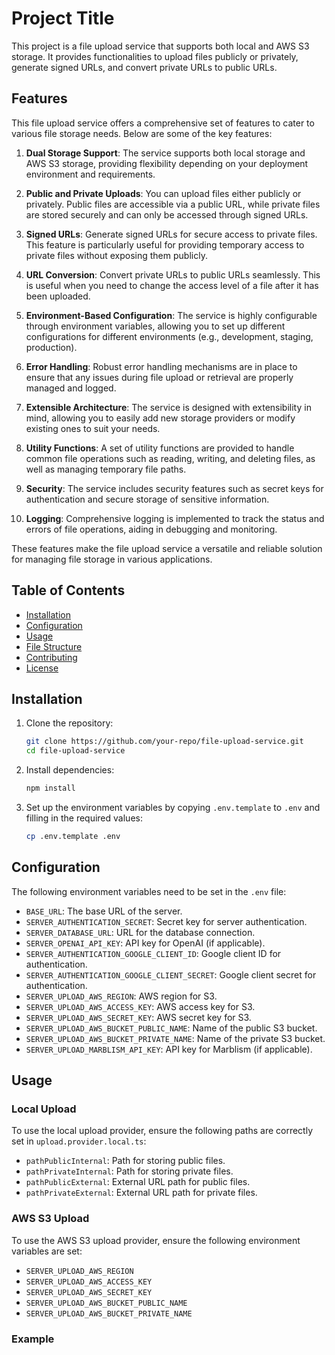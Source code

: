 # Project Title

This project is a file upload service that supports both local and AWS S3 storage. It provides functionalities to upload files publicly or privately, generate signed URLs, and convert private URLs to public URLs.

## Features

This file upload service offers a comprehensive set of features to cater to various file storage needs. Below are some of the key features:

1. **Dual Storage Support**: The service supports both local storage and AWS S3 storage, providing flexibility depending on your deployment environment and requirements.

2. **Public and Private Uploads**: You can upload files either publicly or privately. Public files are accessible via a public URL, while private files are stored securely and can only be accessed through signed URLs.

3. **Signed URLs**: Generate signed URLs for secure access to private files. This feature is particularly useful for providing temporary access to private files without exposing them publicly.

4. **URL Conversion**: Convert private URLs to public URLs seamlessly. This is useful when you need to change the access level of a file after it has been uploaded.

5. **Environment-Based Configuration**: The service is highly configurable through environment variables, allowing you to set up different configurations for different environments (e.g., development, staging, production).

6. **Error Handling**: Robust error handling mechanisms are in place to ensure that any issues during file upload or retrieval are properly managed and logged.

7. **Extensible Architecture**: The service is designed with extensibility in mind, allowing you to easily add new storage providers or modify existing ones to suit your needs.

8. **Utility Functions**: A set of utility functions are provided to handle common file operations such as reading, writing, and deleting files, as well as managing temporary file paths.

9. **Security**: The service includes security features such as secret keys for authentication and secure storage of sensitive information.

10. **Logging**: Comprehensive logging is implemented to track the status and errors of file operations, aiding in debugging and monitoring.

These features make the file upload service a versatile and reliable solution for managing file storage in various applications.

## Table of Contents

- [Installation](#installation)
- [Configuration](#configuration)
- [Usage](#usage)
- [File Structure](#file-structure)
- [Contributing](#contributing)
- [License](#license)

## Installation

1. Clone the repository:

   ```sh
   git clone https://github.com/your-repo/file-upload-service.git
   cd file-upload-service
   ```

2. Install dependencies:

   ```sh
   npm install
   ```

3. Set up the environment variables by copying `.env.template` to `.env` and filling in the required values:
   ```sh
   cp .env.template .env
   ```

## Configuration

The following environment variables need to be set in the `.env` file:

- `BASE_URL`: The base URL of the server.
- `SERVER_AUTHENTICATION_SECRET`: Secret key for server authentication.
- `SERVER_DATABASE_URL`: URL for the database connection.
- `SERVER_OPENAI_API_KEY`: API key for OpenAI (if applicable).
- `SERVER_AUTHENTICATION_GOOGLE_CLIENT_ID`: Google client ID for authentication.
- `SERVER_AUTHENTICATION_GOOGLE_CLIENT_SECRET`: Google client secret for authentication.
- `SERVER_UPLOAD_AWS_REGION`: AWS region for S3.
- `SERVER_UPLOAD_AWS_ACCESS_KEY`: AWS access key for S3.
- `SERVER_UPLOAD_AWS_SECRET_KEY`: AWS secret key for S3.
- `SERVER_UPLOAD_AWS_BUCKET_PUBLIC_NAME`: Name of the public S3 bucket.
- `SERVER_UPLOAD_AWS_BUCKET_PRIVATE_NAME`: Name of the private S3 bucket.
- `SERVER_UPLOAD_MARBLISM_API_KEY`: API key for Marblism (if applicable).

## Usage

### Local Upload

To use the local upload provider, ensure the following paths are correctly set in `upload.provider.local.ts`:

- `pathPublicInternal`: Path for storing public files.
- `pathPrivateInternal`: Path for storing private files.
- `pathPublicExternal`: External URL path for public files.
- `pathPrivateExternal`: External URL path for private files.

### AWS S3 Upload

To use the AWS S3 upload provider, ensure the following environment variables are set:

- `SERVER_UPLOAD_AWS_REGION`
- `SERVER_UPLOAD_AWS_ACCESS_KEY`
- `SERVER_UPLOAD_AWS_SECRET_KEY`
- `SERVER_UPLOAD_AWS_BUCKET_PUBLIC_NAME`
- `SERVER_UPLOAD_AWS_BUCKET_PRIVATE_NAME`

### Example
